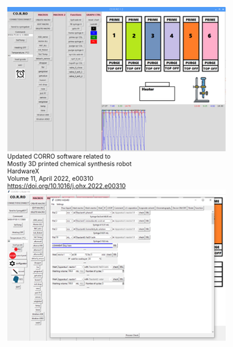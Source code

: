 ![plot](screenshot.png)
Updated CORRO software related to<br>
Mostly 3D printed chemical synthesis robot<br>
HardwareX<br>
Volume 11, April 2022, e00310<br>
https://doi.org/10.1016/j.ohx.2022.e00310<br>
![plot](screenshot2.png)
